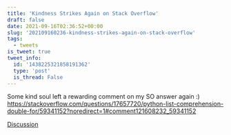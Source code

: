 ```yaml
---
title: 'Kindness Strikes Again on Stack Overflow'
draft: false
date: 2021-09-16T02:36:52+00:00
slug: '202109160236-kindness-strikes-again-on-stack-overflow'
tags:
  - tweets
is_tweet: true
tweet_info:
  id: '1438225321858191362'
  type: 'post'
  is_thread: False
---
```




Some kind soul left a rewarding comment on my SO answer again :) 
<https://stackoverflow.com/questions/17657720/python-list-comprehension-double-for/59341152?noredirect=1#comment121608232_59341152>

[Discussion](https://x.com/sytelus/status/1438225321858191362)
